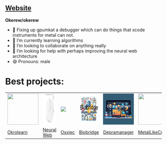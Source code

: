 ## [Website](https://okral.surge.sh)

**Okerew/okerew**

- 🔭 Fixing up gpumkat a debugger which can do things that xcode instruments for metal can not.
- 🌱 I’m currently learning algorithms
- 👯 I’m looking to collaborate on anything really
- 🤔 I’m looking for help with perhaps improving the neural web architecture
- 😄 Pronouns: male

# Best projects:
<table>
  <tr>
    <td><img src="https://github.com/Okerew/okerew/assets/93822247/4ccbde74-cbc9-474c-af14-398f8835119a" width="100px" height="100px"></td>
    <td><img src="https://github.com/Okerew/Neural-Web/raw/main/neuron_connections_3d.png" width="100px" height="100px"></td>
    <td><img src="https://github.com/user-attachments/assets/d45e77d8-9532-482f-b4f6-874a301f4916" witdh="100px" height="100px"></td>
    <td><img src="https://github.com/Okerew/biobridge/raw/main/biobridge.png" witdh="100px" height="100px"></td>
    <td><img src="https://github.com/Okerew/depramanager/raw/main/icon.png" witdth="100px" height="100px"></td>
    <td><img src="https://avatars.githubusercontent.com/u/205430952?s=200&v=4" width="100px" height="100px"></td>
  </tr>
  <tr>
    <td><a href="https://github.com/Okerew/okrolearn">Okrolearn</a></td>
    <td><a href="https://github.com/Okerew/Neural-Web">Neural Web</a></td>
    <td><a href="https://github.com/Okerew/osxiec">Osxiec</a></td>
    <td><a href="https://github.com/Okerew/biobridge">Biobridge</a></td>
    <td><a href="https://github.com/Okerew/depramanager">Depramanager</a></td>
    <td><a href="https://github.com/MetalLikeCuda">MetalLikeCuda</a></td>
  </tr>
</table>
